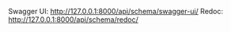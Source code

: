 Swagger UI: http://127.0.0.1:8000/api/schema/swagger-ui/
Redoc: http://127.0.0.1:8000/api/schema/redoc/